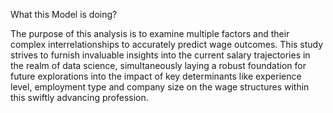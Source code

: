 What this Model is doing?

The purpose of this analysis is to examine multiple factors and their complex interrelationships to accurately predict wage outcomes. This study strives to furnish invaluable insights into the current salary trajectories in the realm of data science, simultaneously laying a robust foundation for future explorations into the impact of key determinants like experience level, employment type and company size on the wage structures within this swiftly advancing profession.
